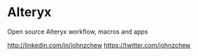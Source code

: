 # Alteryx
Open source Alteryx workflow, macros and apps

http://linkedin.com/in/johnzchew
https://twitter.com/johnzchew
